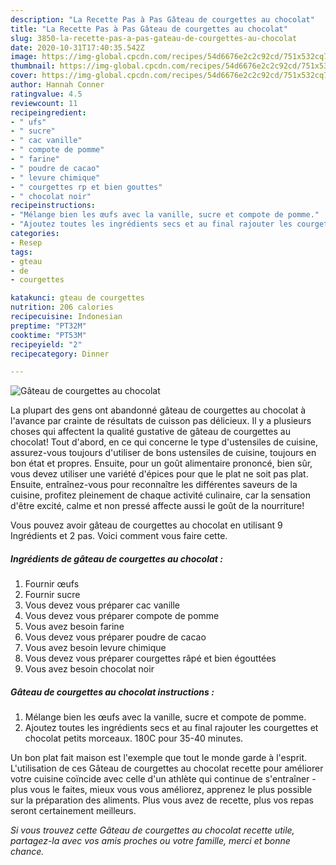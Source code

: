 ```yaml
---
description: "La Recette Pas à Pas Gâteau de courgettes au chocolat"
title: "La Recette Pas à Pas Gâteau de courgettes au chocolat"
slug: 3850-la-recette-pas-a-pas-gateau-de-courgettes-au-chocolat
date: 2020-10-31T17:40:35.542Z
image: https://img-global.cpcdn.com/recipes/54d6676e2c2c92cd/751x532cq70/gateau-de-courgettes-au-chocolat-photo-principale-de-la-recette.jpg
thumbnail: https://img-global.cpcdn.com/recipes/54d6676e2c2c92cd/751x532cq70/gateau-de-courgettes-au-chocolat-photo-principale-de-la-recette.jpg
cover: https://img-global.cpcdn.com/recipes/54d6676e2c2c92cd/751x532cq70/gateau-de-courgettes-au-chocolat-photo-principale-de-la-recette.jpg
author: Hannah Conner
ratingvalue: 4.5
reviewcount: 11
recipeingredient:
- " ufs"
- " sucre"
- " cac vanille"
- " compote de pomme"
- " farine"
- " poudre de cacao"
- " levure chimique"
- " courgettes rp et bien gouttes"
- " chocolat noir"
recipeinstructions:
- "Mélange bien les œufs avec la vanille, sucre et compote de pomme."
- "Ajoutez toutes les ingrédients secs et au final rajouter les courgettes et chocolat petits morceaux. 180C pour 35-40 minutes."
categories:
- Resep
tags:
- gteau
- de
- courgettes

katakunci: gteau de courgettes 
nutrition: 206 calories
recipecuisine: Indonesian
preptime: "PT32M"
cooktime: "PT53M"
recipeyield: "2"
recipecategory: Dinner

---
```



![Gâteau de courgettes au chocolat](https://img-global.cpcdn.com/recipes/54d6676e2c2c92cd/751x532cq70/gateau-de-courgettes-au-chocolat-photo-principale-de-la-recette.jpg)

La plupart des gens ont abandonné gâteau de courgettes au chocolat à l'avance par crainte de résultats de cuisson pas délicieux. Il y a plusieurs choses qui affectent la qualité gustative de gâteau de courgettes au chocolat! Tout d'abord, en ce qui concerne le type d'ustensiles de cuisine, assurez-vous toujours d'utiliser de bons ustensiles de cuisine, toujours en bon état et propres. Ensuite, pour un goût alimentaire prononcé, bien sûr, vous devez utiliser une variété d'épices pour que le plat ne soit pas plat. Ensuite, entraînez-vous pour reconnaître les différentes saveurs de la cuisine, profitez pleinement de chaque activité culinaire, car la sensation d'être excité, calme et non pressé affecte aussi le goût de la nourriture!

<!--inarticleads1-->

Vous pouvez avoir gâteau de courgettes au chocolat en utilisant 9 Ingrédients et 2 pas. Voici comment vous faire cette.

##### Ingrédients de gâteau de courgettes au chocolat :

1. Fournir  œufs
1. Fournir  sucre
1. Vous devez vous préparer  cac vanille
1. Vous devez vous préparer  compote de pomme
1. Vous avez besoin  farine
1. Vous devez vous préparer  poudre de cacao
1. Vous avez besoin  levure chimique
1. Vous devez vous préparer  courgettes râpé et bien égouttées
1. Vous avez besoin  chocolat noir




<!--inarticleads2-->

##### Gâteau de courgettes au chocolat instructions :

1. Mélange bien les œufs avec la vanille, sucre et compote de pomme.
1. Ajoutez toutes les ingrédients secs et au final rajouter les courgettes et chocolat petits morceaux. 180C pour 35-40 minutes.




<!--inarticleads1-->

<p>
Un bon plat fait maison est l'exemple que tout le monde garde à l'esprit. L'utilisation de ces Gâteau de courgettes au chocolat recette pour améliorer votre cuisine coïncide avec celle d'un athlète qui continue de s'entraîner - plus vous le faites, mieux vous vous améliorez, apprenez le plus possible sur la préparation des aliments. Plus vous avez de recette, plus vos repas seront certainement meilleurs.
</p>

<p>
<i>Si vous trouvez cette Gâteau de courgettes au chocolat recette utile, partagez-la avec vos amis proches ou votre famille, merci et bonne chance.</i>
</p>
